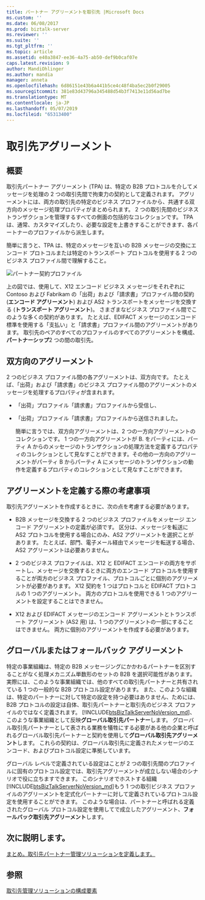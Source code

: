 ```yaml
---
title: パートナー アグリーメントを取引先 |Microsoft Docs
ms.custom: ''
ms.date: 06/08/2017
ms.prod: biztalk-server
ms.reviewer: ''
ms.suite: ''
ms.tgt_pltfrm: ''
ms.topic: article
ms.assetid: e40a3847-ee36-4a75-ab50-def9b0caf07e
caps.latest.revision: 9
author: MandiOhlinger
ms.author: mandia
manager: anneta
ms.openlocfilehash: 6d86151e43b6a441b5ce4c48f4ba5ec2b0f29005
ms.sourcegitcommit: 381e83d43796a345488d54b3f7413e11d56ad7be
ms.translationtype: MT
ms.contentlocale: ja-JP
ms.lasthandoff: 05/07/2019
ms.locfileid: "65313400"
---
```

# <a name="trading-partner-agreement"></a>取引先アグリーメント
## <a name="overview"></a>概要
取引先パートナー アグリーメント (TPA) は、特定の B2B プロトコルを介してメッセージを処理の 2 つの取引先間で拘束力の契約として定義されます。 アグリーメントには、両方の取引先の特定のビジネス プロファイルから、共通する双方向のメッセージ処理プロパティがまとめられます。 2 つの取引先間のビジネス トランザクションを管理するすべての側面の包括的なコレクションです。 TPA は、通常、カスタマイズしたり、必要な設定を上書きすることができます、各パートナーのプロファイルから派生します。  
  
 簡単に言うと、TPA は、特定のメッセージを互いの B2B メッセージの交換にエンコード プロトコルまたは特定のトランスポート プロトコルを使用する 2 つのビジネス プロファイル間で理解すること。  
  
 ![パートナー契約プロファイル](../core/media/tradingpartneragreement.gif "TradingPartnerAgreement")  
  
 上の図では、使用して、X12 エンコード ビジネス メッセージをそれぞれに Contoso および Fabrikam の「出荷」および「請求書」プロファイル間の契約 (**エンコード アグリーメント**) および AS2 トランスポートをメッセージを交換する (**トランスポート アグリーメント**)。 さまざまなビジネス プロファイル間でこのような多くの契約があります。 たとえば、EDIFACT メッセージのエンコード標準を使用する「支払い」と「請求書」プロファイル間のアグリーメントがあります。 取引先のペアのすべてのプロファイルのすべてのアグリーメントを構成、**パートナーシップ**2 つの間の取引先。  
  
## <a name="bi-directional-agreements"></a>双方向のアグリーメント  
 2 つのビジネス プロファイル間の各アグリーメントは、双方向です。 たとえば、「出荷」および「請求書」のビジネス プロファイル間のアグリーメントのメッセージを処理するプロパティが含まれます。  
  
- 「出荷」プロファイル「請求書」プロファイルから受信し、  
  
- 「出荷」プロファイル「請求書」プロファイルから送信されました。  
  
  簡単に言うでは、双方向アグリーメントは、2 つの一方向アグリーメントのコレクションです。 1 つの一方向アグリーメントが B. をパーティには、パーティ A からのメッセージのトランザクションの処理方法を定義するプロパティのコレクションとして見なすことができます。その他の一方向のアグリーメントがパーティ B からパーティ A にメッセージのトランザクションの動作を定義するプロパティのコレクションとして見なすことができます。  
  
## <a name="considerations-when-defining-an-agreement"></a>アグリーメントを定義する際の考慮事項  
 取引先アグリーメントを作成するときに、次の点を考慮する必要があります。  
  
-   B2B メッセージを交換する 2 つのビジネス プロファイルをメッセージ エンコード アグリーメントの定義が必須です。 区分は、メッセージを転送に AS2 プロトコルを使用する場合にのみ、AS2 アグリーメントを選択ことがあります。 たとえば、部門、電子メール経由でメッセージを転送する場合、AS2 アグリーメントは必要ありません。  
  
-   2 つのビジネス プロファイルは、X12 と EDIFACT エンコードの両方をサポートし、メッセージを交換するときに両方のエンコード プロトコルを使用することが両方のビジネス プロファイル、プロトコルごとに個別のアグリーメントが必要があります。 X12 契約を 1 つはプロトコルと EDIFACT プロトコルの 1 つのアグリーメント。 両方のプロトコルを使用できる 1 つのアグリーメントを設定することはできません。  
  
-   X12 および EDIFACT メッセージのエンコード アグリーメントとトランスポート アグリーメント (AS2 用) は、1 つのアグリーメントの一部にすることはできません。 両方に個別のアグリーメントを作成する必要があります。  
  
## <a name="global-or-fallback-agreement"></a>グローバルまたはフォールバック アグリーメント  
 特定の事業組織は、特定の B2B メッセージングにかかわるパートナーを区別することがなく処理メカニズム単数形のセットの B2B を選択可能性があります。 実際には、このような事業組織では、他のすべての取引先パートナーと共有されている 1 つの一般的な B2B プロトコル設定があります。 また、このような組織は、特定のパートナーに対して特定の設定を持つ必要はありません、ためには、B2B プロトコルの設定は自体、取引先パートナーと取引先のビジネス プロファイルのではなく定義されます。 [!INCLUDE[btsBizTalkServerNoVersion_md](../includes/btsbiztalkservernoversion-md.md)]、このような事業組織として反映**グローバル取引先パートナー**します。 グローバル取引先パートナーとして表される業務を犠牲にする必要がある他の企業と呼ばれるグローバル取引先パートナーと契約を使用して**グローバル取引先アグリーメント**します。 これらの契約は、グローバル取引先に定義されたメッセージのエンコード、およびプロトコル設定に準拠しています。  
  
 グローバル レベルで定義されている設定はことが 2 つの取引先間のプロファイルに固有のプロトコル設定では、取引先アグリーメントが成立しない場合のシナリオで役に立ちますできます。 このシナリオでホストする組織[!INCLUDE[btsBizTalkServerNoVersion_md](../includes/btsbiztalkservernoversion-md.md)]もう 1 つの取引ビジネス プロファイルのアグリーメントを定式化パートナーに対して定義されているプロトコル設定を使用することができます。 このような場合は、パートナーと呼ばれる定義されたグローバル プロトコル設定を使用してで成立したアグリーメント、**フォールバック取引先アグリーメント**します。  

## <a name="learn-next"></a>次に説明します。

[まとめ。取引先パートナー管理ソリューションを定義します。](../core/putting-it-all-together-defining-a-trading-partner-management-solution.md)
  
## <a name="see-also"></a>参照  
 [取引先管理ソリューションの構成要素](../core/building-blocks-of-a-trading-partner-management-solution.md)